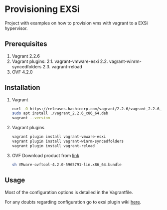 # Provisioning EXSi

Project with examples on how to provision vms with vagrant to a EXSi hypervisor.

## Prerequisites

1. Vagrant 2.2.6
2. Vagrant plugins:
   2.1. vagrant-vmware-esxi
   2.2. vagrant-winrm-syncedfolders
   2.3. vagrant-reload
3. OVF 4.2.0

## Installation

1. Vagrant

   ```bash
   curl -O https://releases.hashicorp.com/vagrant/2.2.6/vagrant_2.2.6_x86_64.deb
   sudo apt install ./vagrant_2.2.6_x86_64.deb
   vagrant --version
   ```

2. Vagrant plugins

   ```bash
   vagrant plugin install vagrant-vmware-esxi
   vagrant plugin install vagrant-winrm-syncedfolders
   vagrant plugin install vagrant-reload
   ```

3. OVF
   Download product from [link](https://my.vmware.com/group/vmware/details?downloadGroup=OVFTOOL420&productId=614)

   ```bash
   sh VMware-ovftool-4.2.0-5965791-lin.x86_64.bundle
   ```

## Usage

Most of the configuration options is detailed in the Vagrantfile.

For any doubts regarding configuration go to exsi plugin wiki [here](https://github.com/josenk/vagrant-vmware-esxi/wiki).
